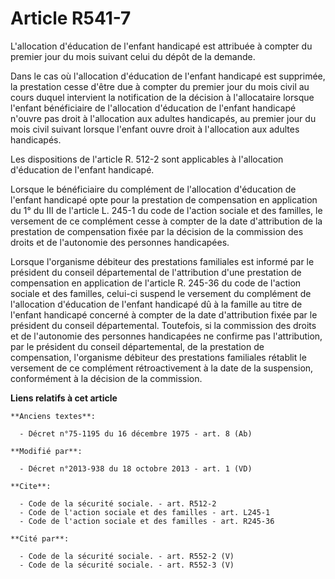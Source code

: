 # Article R541-7

L'allocation d'éducation de l'enfant handicapé est attribuée à compter du premier jour du mois suivant celui du dépôt de la
demande. 

Dans le cas où l'allocation d'éducation de l'enfant handicapé est supprimée, la prestation cesse d'être due à compter du
premier jour du mois civil au cours duquel intervient la notification de la décision à l'allocataire lorsque l'enfant
bénéficiaire de l'allocation d'éducation de l'enfant handicapé n'ouvre pas droit à l'allocation aux adultes handicapés, au
premier jour du mois civil suivant lorsque l'enfant ouvre droit à l'allocation aux adultes handicapés. 

Les dispositions de l'article R. 512-2 sont applicables à l'allocation d'éducation de l'enfant handicapé. 

Lorsque le bénéficiaire du complément de l'allocation d'éducation de l'enfant handicapé opte pour la prestation de
compensation en application du 1° du III de l'article L. 245-1 du code de l'action sociale et des familles, le versement de
ce complément cesse à compter de la date d'attribution de la prestation de compensation fixée par la décision de la
commission des droits et de l'autonomie des personnes handicapées. 

Lorsque l'organisme débiteur des prestations familiales est informé par le président du conseil départemental de
l'attribution d'une prestation de compensation en application de l'article R. 245-36 du code de l'action sociale et des
familles, celui-ci suspend le versement du complément de l'allocation d'éducation de l'enfant handicapé dû à la famille au
titre de l'enfant handicapé concerné à compter de la date d'attribution fixée par le président du conseil départemental.
Toutefois, si la commission des droits et de l'autonomie des personnes handicapées ne confirme pas l'attribution, par le
président du conseil départemental, de la prestation de compensation, l'organisme débiteur des prestations familiales
rétablit le versement de ce complément rétroactivement à la date de la suspension, conformément à la décision de la
commission.

**Liens relatifs à cet article**

	**Anciens textes**:

	  - Décret n°75-1195 du 16 décembre 1975 - art. 8 (Ab)

	**Modifié par**:

	  - Décret n°2013-938 du 18 octobre 2013 - art. 1 (VD)

	**Cite**:

	  - Code de la sécurité sociale. - art. R512-2
	  - Code de l'action sociale et des familles - art. L245-1
	  - Code de l'action sociale et des familles - art. R245-36

	**Cité par**:

	  - Code de la sécurité sociale. - art. R552-2 (V)
	  - Code de la sécurité sociale. - art. R552-3 (V)
